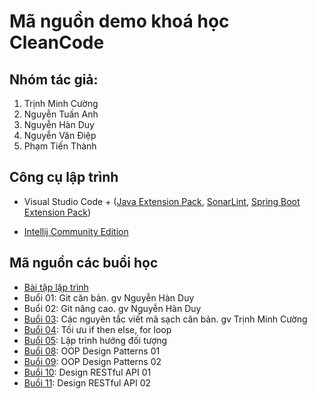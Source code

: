 # Mã nguồn demo khoá học CleanCode

## Nhóm tác giả:
1. Trịnh Minh Cường
2. Nguyễn Tuấn Anh
3. Nguyễn Hàn Duy
4. Nguyễn Văn Điệp
5. Phạm Tiến Thành

## Công cụ lập trình
- Visual Studio Code + ([Java Extension Pack](https://marketplace.visualstudio.com/items?itemName=vscjava.vscode-java-pack), [SonarLint](https://marketplace.visualstudio.com/items?itemName=SonarSource.sonarlint-vscode), [Spring Boot Extension Pack](https://marketplace.visualstudio.com/items?itemName=Pivotal.vscode-boot-dev-pack))

- [Intellij Community Edition](https://www.jetbrains.com/idea/)

## Mã nguồn các buổi học

- [Bài tập lập trình](homework)
- Buổi 01: Git căn bản. gv Nguyễn Hàn Duy
- Buổi 02: Git nâng cao. gv Nguyễn Hàn Duy
- [Buổi 03](03Basic): Các nguyên tắc viết mã sạch căn bản. gv Trịnh Minh Cường
- [Buổi 04](04Control): Tối ưu if then else, for loop
- [Buổi 05](05OOP): Lập trình hướng đối tượng
- [Buổi 08](08DesignPattern1): OOP Design Patterns 01
- [Buổi 09](09DesignPattern2): OOP Design Patterns 02
- [Buổi 10](10RESTfulAPI1): Design RESTful API 01
- [Buổi 11](11RESTfulAPI2): Design RESTful API 02
